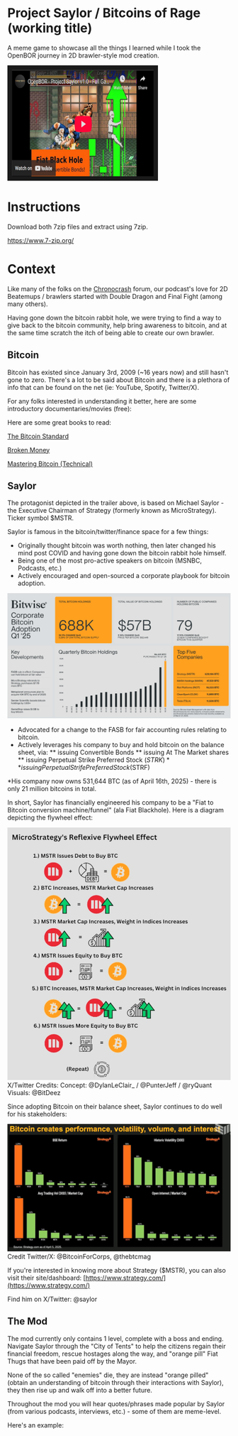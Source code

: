 # Project Saylor / Bitcoins of Rage (working title)

A meme game to showcase all the things I learned while I took the OpenBOR journey in 2D brawler-style mod creation.

<a href="https://www.youtube.com/watch?v=psBL4gvat8k&t=3s" target="_blank"><img src="https://github.com/VirtusVerbis/ProjectSaylor_BitcoinsOfRage/blob/main/readme_src/ProjSaylor_youtube.png" 
alt="Click to watch trailer" width="320" height="240" border="10" /></a>


# Instructions

Download both 7zip files and extract using 7zip.

https://www.7-zip.org/



# Context

Like many of the folks on the [Chronocrash](https://www.chronocrash.com/) forum, our podcast's love for 2D Beatemups / brawlers started with Double Dragon and Final Fight (among many others).

Having gone down the bitcoin rabbit hole, we were trying to find a way to give back to the bitcoin community, help bring awareness to bitcoin, and at the same time scratch the itch of being able to create our own brawler.


## Bitcoin

Bitcoin has existed since January 3rd, 2009 (~16 years now) and still hasn't gone to zero. There's a lot to be said about Bitcoin and there is a plethora of info that can be found on the net (ie: YouTube, Spotify, Twitter/X).

For any folks interested in understanding it better, here are some introductory documentaries/movies (free):




Here are some great books to read:

[The Bitcoin Standard](https://www.amazon.com/dp/1119473861/?bestFormat=true&k=bitcoin%20standard&ref_=nb_sb_ss_w_scx-ent-pd-bk-d_de_k0_1_16&crid=2TLRJFOELT4NS&sprefix=bitcoin%20standard)

[Broken Money](https://www.amazon.com/Broken-Money-Financial-System-Failing/dp/B0CNS7NQLD/ref=sr_1_1?crid=1JVWCUF4LJ79H&dib=eyJ2IjoiMSJ9.QQTmoXfHo3orjH9JlysRUr9vH-0EGH4pZV-Ob7W47te8NyJ-BupmguhjTw8g6OekqWY-91NSVr3asXfSDVO2ogVXAiACXyLmj_W2pK7H2263OCLuhgEEL-Cl8x14-Z6X0MU7wX69a9ZltRCJEFloTp-cZMwPLQ2_RJ_HrcZnkEzh1ti9ONoUpCrVR3e-JOMaSI4r3FWPxn-ZC8b-s7skM_Xffr-XABkqCxAWXCKCV6s.jpS_xm68fhZLeqmcgtVTX9ehhO5g4san1grd8jNOH7g&dib_tag=se&keywords=broken+money&qid=1744857885&s=books&sprefix=broken+money%2Cstripbooks%2C149&sr=1-1)

[Mastering Bitcoin (Technical)](https://www.amazon.com/Mastering-Bitcoin-Programming-Open-Blockchain/dp/1098150090/ref=pd_rhf_se_s_pd_sbs_rvi_d_sccl_2_6/137-9373380-1340239?pd_rd_w=COge7&content-id=amzn1.sym.46e2be74-be72-4d3f-86e1-1de279690c4e&pf_rd_p=46e2be74-be72-4d3f-86e1-1de279690c4e&pf_rd_r=GZCSTE83X6H1PAN8ZA6V&pd_rd_wg=5DaNL&pd_rd_r=cd477d3d-d81a-4b35-a215-cb1803bf0650&pd_rd_i=1098150090&psc=1)

## Saylor

The protagonist depicted in the trailer above, is based on Michael Saylor - the Executive Chairman of Strategy (formerly known as MicroStrategy). Ticker symbol $MSTR.

Saylor is famous in the bitcoin/twitter/finance space for a few things:

* Originally thought bitcoin was worth nothing, then later changed his mind post COVID and having gone down the bitcoin rabbit hole himself.
* Being one of the most pro-active speakers on bitcoin (MSNBC, Podcasts, etc.)
* Actively encouraged and open-sourced a corporate playbook for bitcoin adoption.

![alt text](https://github.com/VirtusVerbis/ProjectSaylor_BitcoinsOfRage/blob/main/readme_src/bitwise_companies.png "Credit Bitwise")


* Advocated for a change to the FASB for fair accounting rules relating to bitcoin.
* Actively leverages his company to buy and hold bitcoin on the balance sheet, via:
** issuing Convertible Bonds
** issuing At The Market shares
** issuing Perpetual Strike Preferred Stock ($STRK)
** issuing Perpetual Strife Preferred Stock ($STRF)
  
*His company now owns 531,644 BTC (as of April 16th, 2025) - there is only 21 million bitcoins in total.


In short, Saylor has financially engineered his company to be a "Fiat to Bitcoin conversion machine/funnel" (ala Fiat Blackhole). Here is a diagram depicting the flywheel effect:

![alt text](https://github.com/VirtusVerbis/ProjectSaylor_BitcoinsOfRage/blob/main/readme_src/mstr_flywheel.png "MSTR Flywheel")
X/Twitter Credits:
Concept: @DylanLeClair_ / @PunterJeff / @ryQuant
Visuals: @BitDeez

Since adopting Bitcoin on their balance sheet, Saylor continues to do well for his stakeholders:

![alt text](https://github.com/VirtusVerbis/ProjectSaylor_BitcoinsOfRage/blob/main/readme_src/mstr_chart.png "MSTR Chart")
Credit Twitter/X: @BitcoinForCorps, @thebtcmag


If you're interested in knowing more about Strategy ($MSTR), you can also visit their site/dashboard:
[https://www.strategy.com/](https://www.strategy.com/)


Find him on X/Twitter: @saylor


## The Mod

The mod currently only contains 1 level, complete with a boss and ending. Navigate Saylor through the "City of Tents" to help the citizens regain their financial freedom, rescue hostages along the way, and "orange pill" Fiat Thugs that have been paid off by the Mayor.

None of the so called "enemies" die, they are instead "orange pilled" (obtain an understanding of bitcoin through their interactions with Saylor), they then rise up and walk off into a better future.

Throughout the mod you will hear quotes/phrases made popular by Saylor (from various podcasts, interviews, etc.) - some of them are meme-level.

Here's an example:


